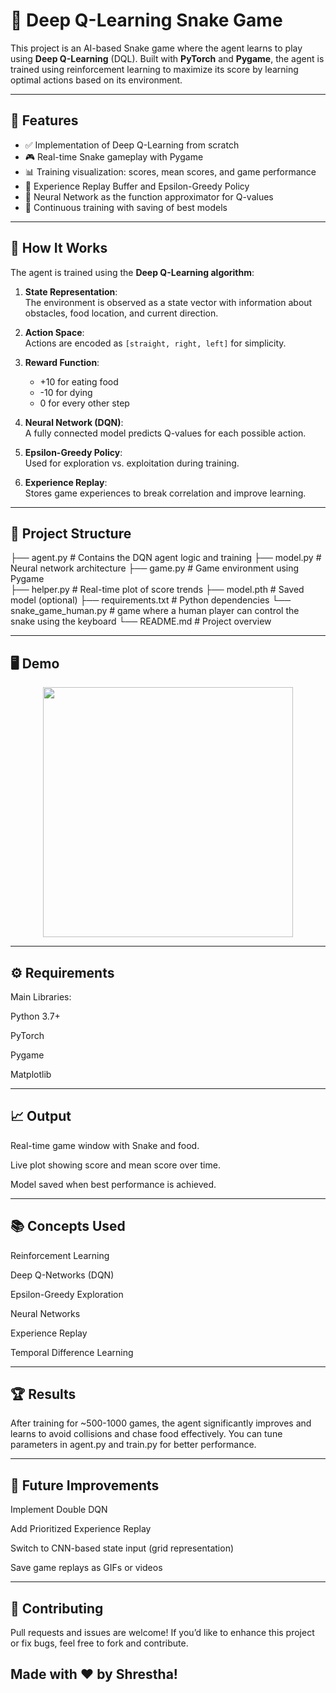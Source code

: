 

# 🐍 Deep Q-Learning Snake Game

This project is an AI-based Snake game where the agent learns to play using **Deep Q-Learning** (DQL). Built with **PyTorch** and **Pygame**, the agent is trained using reinforcement learning to maximize its score by learning optimal actions based on its environment.  

---

## 🚀 Features

- ✅ Implementation of Deep Q-Learning from scratch
- 🎮 Real-time Snake gameplay with Pygame
- 📊 Training visualization: scores, mean scores, and game performance
- 💾 Experience Replay Buffer and Epsilon-Greedy Policy
- 🧠 Neural Network as the function approximator for Q-values
- 🔁 Continuous training with saving of best models

---

## 🧠 How It Works

The agent is trained using the **Deep Q-Learning algorithm**:

1. **State Representation**:  
   The environment is observed as a state vector with information about obstacles, food location, and current direction.

2. **Action Space**:  
   Actions are encoded as `[straight, right, left]` for simplicity.

3. **Reward Function**:  
   - +10 for eating food  
   - -10 for dying  
   - 0 for every other step

4. **Neural Network (DQN)**:  
   A fully connected model predicts Q-values for each possible action.

5. **Epsilon-Greedy Policy**:  
   Used for exploration vs. exploitation during training.

6. **Experience Replay**:  
   Stores game experiences to break correlation and improve learning.

---

## 📂 Project Structure

├── agent.py # Contains the DQN agent logic and training 
├── model.py # Neural network architecture 
├── game.py # Game environment using Pygame  
├── helper.py # Real-time plot of score trends 
├── model.pth # Saved model (optional) 
├── requirements.txt # Python dependencies 
└── snake_game_human.py # game where a human player can control the snake using the keyboard 
└── README.md # Project overview

---

## 🖥️ Demo

<p align="center">
  <img src="https://media.giphy.com/media/Jo5Dcdh8yFi4sE0M7s/giphy.gif" width="400" />
</p>

---

## ⚙️ Requirements

Main Libraries:

Python 3.7+

PyTorch

Pygame

Matplotlib

---

## 📈 Output
Real-time game window with Snake and food.

Live plot showing score and mean score over time.

Model saved when best performance is achieved.

---

## 📚 Concepts Used
Reinforcement Learning

Deep Q-Networks (DQN)

Epsilon-Greedy Exploration

Neural Networks

Experience Replay

Temporal Difference Learning

---

## 🏆 Results

After training for ~500-1000 games, the agent significantly improves and learns to avoid collisions and chase food effectively. You can tune parameters in agent.py and train.py for better performance.

---

## 📌 Future Improvements

Implement Double DQN

Add Prioritized Experience Replay

Switch to CNN-based state input (grid representation)

Save game replays as GIFs or videos

---

## 🤝 Contributing

Pull requests and issues are welcome! If you’d like to enhance this project or fix bugs, feel free to fork and contribute.

## Made with ❤️ by Shrestha!



